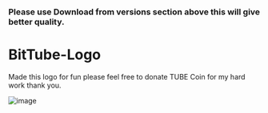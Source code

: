 ### Please use Download from versions section above this will give better quality. 


# BitTube-Logo
Made this logo for fun please feel free to donate TUBE Coin for my hard work thank you.


![image](https://bittubers.com/post/2c8ed922-b9f7-4e01-a6fa-e2241a54e6c1)
